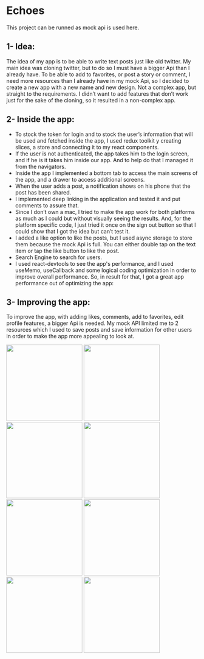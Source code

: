 # Echoes
This project can be runned as mock api is used here. 
## 1- Idea:
The idea of my app is to be able to write text posts just like old twitter. My
main idea was cloning twitter, but to do so I must have a bigger Api than I
already have. To be able to add to favorites, or post a story or comment, I
need more resources than I already have in my mock Api, so I decided to
create a new app with a new name and new design. Not a complex app, but
straight to the requirements. I didn’t want to add features that don’t work just
for the sake of the cloning, so it resulted in a non-complex app.
## 2- Inside the app:
- To stock the token for login and to stock the user’s information that will
be used and fetched inside the app, I used redux toolkit y creating
slices, a store and connecting it to my react components.
- If the user is not authenticated, the app takes him to the login screen,
and if he is it takes him inside our app. And to help do that I managed it
from the navigators.
- Inside the app I implemented a bottom tab to access the main screens
of the app, and a drawer to access additional screens.
- When the user adds a post, a notification shows on his phone that the
post has been shared.
- I implemented deep linking in the application and tested it and put
comments to assure that.
- Since I don’t own a mac, I tried to make the app work for both platforms
as much as I could but without visually seeing the results. And, for the
platform specific code, I just tried it once on the sign out button so that I
could show that I got the idea but can’t test it.
- I added a like option to like the posts, but I used async storage to store
them because the mock Api is full. You can either double tap on the text
item or tap the like button to like the post.
- Search Engine to search for users.
- I used react-devtools to see the app's performance, and I used
useMemo, useCallback and some logical coding optimization in order
to improve overall performance. So, in result for that, I got a great app
performance out of optimizing the app:
## 3- Improving the app:
To improve the app, with adding likes, comments, add to favorites, edit profile
features, a bigger Api is needed. My mock API limited me to 2 resources which
I used to save posts and save information for other users in order to make the
app more appealing to look at. 

<img src="https://github.com/user-attachments/assets/3b9ebaa8-bacb-4a01-9975-fb3a961dc34f" width="200">

<img src="https://github.com/user-attachments/assets/37460d12-c2ed-4743-b51b-128f8b53ca0c" width="200">

<img src="https://github.com/user-attachments/assets/eda9cf78-2ca6-4b39-a4dc-53e5deaf3c7d" width="200">

<img src="https://github.com/user-attachments/assets/2151c1db-0216-49bf-bc73-d98f8f69d4ef" width="200">

<img src="https://github.com/user-attachments/assets/81f76f2a-d41b-4e7c-bc2f-00f4f0008df3" width="200">

<img src="https://github.com/user-attachments/assets/c6cd5de0-1b62-404b-b3f9-e8805e0fbf21" width="200">

<img src="https://github.com/user-attachments/assets/368550cf-e02d-4270-bd4e-91d60fa8882e" width="200"> 

<img src="https://github.com/user-attachments/assets/3e807b45-02e3-47d6-bc6a-989faf30cfc6" width="200">
